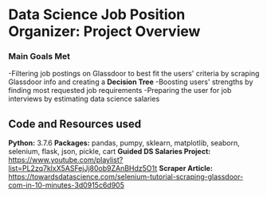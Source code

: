 # Data Science Job Position Organizer: Project Overview
### Main Goals Met 
-Filtering job postings on Glassdoor to best fit the users' criteria by scraping Glassdoor info and creating a **Decision Tree**
-Boosting users' strengths by finding most requested job requirements 
-Preparing the user for job interviews by estimating data science salaries 

## Code and Resources used
**Python:** 3.7.6
**Packages:** pandas, pumpy, sklearn, matplotlib, seaborn, selenium, flask, json, pickle, cart
**Guided DS Salaries Project:** https://www.youtube.com/playlist?list=PL2zq7klxX5ASFejJj80ob9ZAnBHdz5O1t
**Scraper Article:** https://towardsdatascience.com/selenium-tutorial-scraping-glassdoor-com-in-10-minutes-3d0915c6d905
